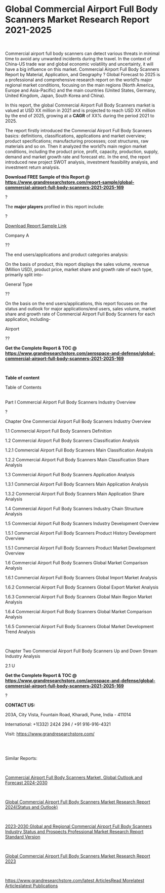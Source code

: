<h1>Global Commercial Airport Full Body Scanners Market Research Report 2021-2025</h1><br/><p>Commercial airport full body scanners can detect various threats in minimal time to avoid any unwanted incidents during the travel. In the context of China-US trade war and global economic volatility and uncertainty, it will have a big influence on this market. Commercial Airport Full Body Scanners Report by Material, Application, and Geography ? Global Forecast to 2025 is a professional and comprehensive research report on the world?s major regional market conditions, focusing on the main regions (North America, Europe and Asia-Pacific) and the main countries (United States, Germany, United Kingdom, Japan, South Korea and China).</p>
 
 
 
 <p>In this report, the global Commercial Airport Full Body Scanners market is valued at USD XX million in 2021 and is projected to reach USD XX million by the end of 2025, growing at a <strong>CAGR</strong> of XX% during the period 2021 to 2025.</p>
 
 
 
 <p>The report firstly introduced the Commercial Airport Full Body Scanners basics: definitions, classifications, applications and market overview; product specifications; manufacturing processes; cost structures, raw materials and so on. Then it analyzed the world?s main region market conditions, including the product price, profit, capacity, production, supply, demand and market growth rate and forecast etc. In the end, the report introduced new project SWOT analysis, investment feasibility analysis, and investment return analysis.</p>
 
 
 
 <div><b>Download FREE Sample of this Report @ <a href="https://www.grandresearchstore.com/report-sample/global-commercial-airport-full-body-scanners-2021-2025-169">https://www.grandresearchstore.com/report-sample/global-commercial-airport-full-body-scanners-2021-2025-169</a></b></div>
 
 
 
 <p>? </p>
 
 
 
 <p>The <strong>major players</strong> profiled in this report include:</p>
 
 
 
 <p>? </p>
 
 
 
 <p><a href="https://www.grandresearchstore.com/mr-admin/report-sample/global-commercial-airport-full-body-scanners-2021-2025-169">Download Report Sample Link</a></p>
 
 
 
 <p>Company A</p>
 
 
 
 <p>??</p>
 
 
 
 <p>The end users/applications and product categories analysis:</p>
 
 
 
 <p>On the basis of product, this report displays the sales volume, revenue (Million USD), product price, market share and growth rate of each type, primarily split into-</p>
 
 
 
 <p>General Type</p>
 
 
 
 <p>??</p>
 
 
 
 <p>On the basis on the end users/applications, this report focuses on the status and outlook for major applications/end users, sales volume, market share and growth rate of Commercial Airport Full Body Scanners for each application, including-</p>
 
 
 
 <p>Airport</p>
 
 
 
 <p>??</p>
 
 
 
 <div><b>Get the Complete Report & TOC @ <a href="https://www.grandresearchstore.com/aerospace-and-defense/global-commercial-airport-full-body-scanners-2021-2025-169">https://www.grandresearchstore.com/aerospace-and-defense/global-commercial-airport-full-body-scanners-2021-2025-169</a></b></div>
 
 
 
 <p><br />
 
 <b>Table of content</b></p>
 
 
 
 <p>Table of Contents<br />
 
 <br />
 
 Part I Commercial Airport Full Body Scanners Industry Overview<br />
 
 ?<br />
 
 Chapter One Commercial Airport Full Body Scanners Industry Overview<br />
 
 1.1 Commercial Airport Full Body Scanners Definition<br />
 
 1.2 Commercial Airport Full Body Scanners Classification Analysis<br />
 
 1.2.1 Commercial Airport Full Body Scanners Main Classification Analysis<br />
 
 1.2.2 Commercial Airport Full Body Scanners Main Classification Share Analysis<br />
 
 1.3 Commercial Airport Full Body Scanners Application Analysis<br />
 
 1.3.1 Commercial Airport Full Body Scanners Main Application Analysis<br />
 
 1.3.2 Commercial Airport Full Body Scanners Main Application Share Analysis<br />
 
 1.4 Commercial Airport Full Body Scanners Industry Chain Structure Analysis<br />
 
 1.5 Commercial Airport Full Body Scanners Industry Development Overview<br />
 
 1.5.1 Commercial Airport Full Body Scanners Product History Development Overview<br />
 
 1.5.1 Commercial Airport Full Body Scanners Product Market Development Overview<br />
 
 1.6 Commercial Airport Full Body Scanners Global Market Comparison Analysis<br />
 
 1.6.1 Commercial Airport Full Body Scanners Global Import Market Analysis<br />
 
 1.6.2 Commercial Airport Full Body Scanners Global Export Market Analysis<br />
 
 1.6.3 Commercial Airport Full Body Scanners Global Main Region Market Analysis<br />
 
 1.6.4 Commercial Airport Full Body Scanners Global Market Comparison Analysis<br />
 
 1.6.5 Commercial Airport Full Body Scanners Global Market Development Trend Analysis<br />
 
 <br />
 
 Chapter Two Commercial Airport Full Body Scanners Up and Down Stream Industry Analysis<br />
 
 2.1 U</p>
 
 
 
 <div><b>Get the Complete Report & TOC @ <a href="https://www.grandresearchstore.com/aerospace-and-defense/global-commercial-airport-full-body-scanners-2021-2025-169">https://www.grandresearchstore.com/aerospace-and-defense/global-commercial-airport-full-body-scanners-2021-2025-169</a></b></div>
 
 
 
 <p>? </p>
 
 
 
 <p><b>CONTACT US:</b><br />
 
 203A, City Vista, Fountain Road, Kharadi, Pune, India - 411014<br />
 
 International: +1(332) 2424 294 / +91 916-916-4321<br />
 
 Visit: <a href="https://www.grandresearchstore.com/">https://www.grandresearchstore.com/</a><br />
 
 <br />
 
 <br />
 
 Similar Reports:<br />
 
 <br />
 
 <a href="https://www.grandresearchstore.com/machines/global-commercial-airport-full-body-scanners-forecast-2024-2030-255">Commercial Airport Full Body Scanners Market, Global Outlook and Forecast 2024-2030</a><br />
 
 <br />
 
 <a href="https://www.grandresearchstore.com/machines/global-commercial-airport-full-body-scanners-2024-649">Global Commercial Airport Full Body Scanners Market Research Report 2024(Status and Outlook)</a><br />
 
 <br />
 
 <a href="https://www.grandresearchstore.com/machines/global-regional-commercial-airport-full-body-scanners-2023-2030-585">2023-2030 Global and Regional Commercial Airport Full Body Scanners Industry Status and Prospects Professional Market Research Report Standard Version</a><br />
 
 <br />
 
 <a href="https://www.grandresearchstore.com/machines/global-commercial-airport-full-body-scanners-2023-171">Global Commercial Airport Full Body Scanners Market Research Report 2023</a><br />
 
 <br />
 
 <a href="https://gyeongbokgung.com">https://www.grandresearchstore.com/</a><a href="https://hallyeomaritime.com">latest Articles</a><a href="https://jingwansa.com">Read More</a><a href="https://nguoiviet.jp/">latest Articles</a><a href="https://www.intelmarketresearch.com/">latest Publications</a></p>